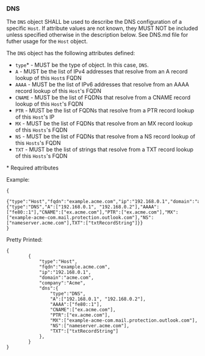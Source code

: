 ### DNS
The ```DNS``` object SHALL be used to describe the DNS configuration of a specific ```Host```. If attribute values are not known, they MUST NOT be included unless specified otherwise in the description below. See DNS.md file for futher usage for the ```Host``` object.


The ```DNS``` object has the following attributes defined:
* ```type```* - MUST be the type of object. In this case, ```DNS```.
* ```A``` - MUST be the list of IPv4 addresses that resolve from an A record lookup of this ```Host```s FQDN 
* ```AAAA``` - MUST be the list of IPv6 addresses that resolve from an AAAA record lookup of this ```Host```'s FQDN
* ```CNAME``` - MUST be the list of FQDNs that resolve from a CNAME record lookup of this ```Host```'s FQDN
* ```PTR``` - MUST be the list of FQDNs that resolve from a PTR record lookup of this ```Host```'s IP
* ```MX``` - MUST be the list of FQDNs that resolve from an MX record lookup of this ```Hosts```'s FQDN
* ```NS``` - MUST be the list of FQDNs that resolve from a NS record lookup of this ```Hosts```'s FQDN
* ```TXT``` - MUST be the list of strings that resolve from a TXT record lookup of this ```Hosts```'s FQDN

\* Required attributes

Example:

```
{
		{"type":"Host","fqdn":"example.acme.com","ip":"192.168.0.1","domain":"acme.com","company":"Acme","dns":{"type":"DNS","A":["192.168.0.1", "192.168.0.2"],"AAAA":["fe80::1"],"CNAME":["ex.acme.com"],"PTR":["ex.acme.com"],"MX":["example-acme-com.mail.protection.outlook.com"],"NS":["nameserver.acme.com"],TXT":["txtRecordString"]}}
}

```

Pretty Printed:

```
{
		{
			"type":"Host",
			"fqdn":"example.acme.com",
			"ip":"192.168.0.1",
			"domain":"acme.com",
			"company":"Acme",
			"dns":{
				"type":"DNS",
				"A":["192.168.0.1", "192.168.0.2"],
				"AAAA":["fe80::1"],
				"CNAME":["ex.acme.com"],
				"PTR":["ex.acme.com"],
				"MX":["example-acme-com.mail.protection.outlook.com"],
				"NS":["nameserver.acme.com"],
				"TXT":["txtRecordString"]
			},
		}
}
```
